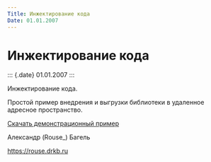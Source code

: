 ```yaml
---
Title: Инжектирование кода
Date: 01.01.2007
---
```


Инжектирование кода
===================

::: {.date}
01.01.2007
:::

Инжектирование кода.

Простой пример внедрения и выгрузки библиотеки в удаленное адресное
пространство.

[Скачать демонстрационный пример](/zip/injectlib.zip)

Александр (Rouse\_) Багель

<https://rouse.drkb.ru>
